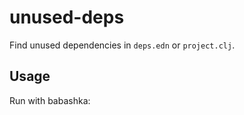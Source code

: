 # unused-deps

Find unused dependencies in `deps.edn` or `project.clj`.

## Usage

Run with babashka:




